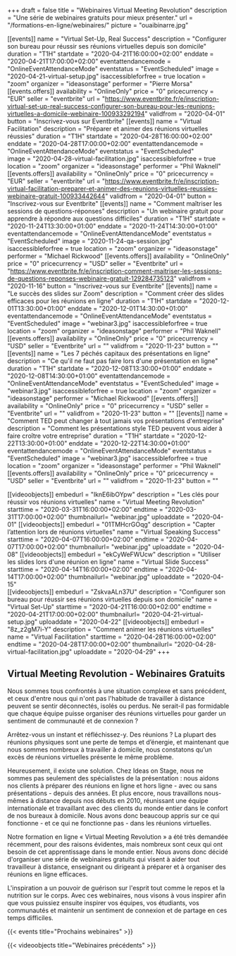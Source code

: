 +++
draft 			= false
title 			= "Webinaires Virtual Meeting Revolution"
description		= "Une série de webinaires gratuits pour mieux présenter."
url	 			= "/formations-en-ligne/webinaires/"
picture			= "ouaibinarre.jpg"

[[events]]
	name		= "Virtual Set-Up, Real Success"
	description	= "Configurer son bureau pour réussir ses réunions virtuelles depuis son domicile"
	duration	= "T1H"
	startdate	= "2020-04-21T16:00:00+02:00"
	enddate		= "2020-04-21T17:00:00+02:00"
	eventattendancemode = "OnlineEventAttendanceMode"
	eventstatus	= "EventScheduled"
	image		= "2020-04-21-virtual-setup.jpg"
	isaccessibleforfree = true
	location		= "zoom"
	organizer	= "ideasonstage"
	performer	= "Pierre Morsa"
	[[events.offers]]
		availability = "OnlineOnly"
		price = "0"
		pricecurrency = "EUR"
		seller = "eventbrite"
		url = "https://www.eventbrite.fr/e/inscription-virtual-set-up-real-success-configurer-son-bureau-pour-les-reunions-virtuelles-a-domicile-webinaire-100933292194"
		validfrom = "2020-04-01"
		button = "Inscrivez-vous sur Eventbrite"
[[events]]
	name		= "Virtual Facilitation"
	description	= "Préparer et animer des réunions virtuelles réussies"
	duration	= "T1H"
	startdate	= "2020-04-28T16:00:00+02:00"
	enddate		= "2020-04-28T17:00:00+02:00"
	eventattendancemode = "OnlineEventAttendanceMode"
	eventstatus	= "EventScheduled"		
	image		= "2020-04-28-virtual-facilitation.jpg"
	isaccessibleforfree = true
	location		= "zoom"
	organizer	= "ideasonstage"
	performer	= "Phil Waknell"
	[[events.offers]]
		availability = "OnlineOnly"
		price = "0"
		pricecurrency = "EUR"
		seller = "eventbrite"
		url = "https://www.eventbrite.fr/e/inscription-virtual-facilitation-preparer-et-animer-des-reunions-virtuelles-reussies-webinaire-gratuit-100933442644"
		validfrom = "2020-04-01"
		button = "Inscrivez-vous sur Eventbrite"
[[events]]
	name		= "Comment maîtriser les sessions de questions-réponses"
	description	= "Un webinaire gratuit pour apprendre à répondre aux questions difficiles"
	duration	= "T1H"
	startdate	= "2020-11-24T13:30:00+01:00"
	enddate		= "2020-11-24T14:30:00+01:00"
	eventattendancemode = "OnlineEventAttendanceMode"
	eventstatus	= "EventScheduled"
	image		= "2020-11-24-qa-session.jpg"
	isaccessibleforfree = true
	location		= "zoom"
	organizer	= "ideasonstage"
	performer	= "Michael Rickwood"
	[[events.offers]]
		availability = "OnlineOnly"
		price 		= "0"
		pricecurrency = "USD"
		seller 		= "Eventbrite"
		url 			= "https://www.eventbrite.fr/e/inscription-comment-maitriser-les-sessions-de-questions-reponses-webinaire-gratuit-129284735123"
		validfrom 	= "2020-11-16"
		button 		= "Inscrivez-vous sur Eventbrite"
[[events]]
	name		= "Le succès des slides sur Zoom"
	description	= "Comment créer des slides efficaces pour les réunions en ligne"
	duration	= "T1H"
	startdate	= "2020-12-01T13:30:00+01:00"
	enddate		= "2020-12-01T14:30:00+01:00"
	eventattendancemode = "OnlineEventAttendanceMode"
	eventstatus	= "EventScheduled"
	image		= "webinar3.jpg"
	isaccessibleforfree = true
	location		= "zoom"
	organizer	= "ideasonstage"
	performer	= "Phil Waknell"
	[[events.offers]]
		availability = "OnlineOnly"
		price 		= "0"
		pricecurrency = "USD"
		seller 		= "Eventbrite"
		url 			= ""
		validfrom 	= "2020-11-23"
		button 		= ""
[[events]]
	name		= "Les 7 péchés capitaux des présentations en ligne"
	description	= "Ce qu'il ne faut pas faire lors d'une présentation en ligne"
	duration	= "T1H"
	startdate	= "2020-12-08T13:30:00+01:00"
	enddate		= "2020-12-08T14:30:00+01:00"
	eventattendancemode = "OnlineEventAttendanceMode"
	eventstatus	= "EventScheduled"
	image		= "webinar3.jpg"
	isaccessibleforfree = true
	location		= "zoom"
	organizer	= "ideasonstage"
	performer	= "Michael Rickwood"
	[[events.offers]]
		availability = "OnlineOnly"
		price 		= "0"
		pricecurrency = "USD"
		seller 		= "Eventbrite"
		url 			= ""
		validfrom 	= "2020-11-23"
		button 		= ""
[[events]]
	name		= "Comment TED peut changer à tout jamais vos présentations d'entreprise"
	description	= "Comment les présentations style TED peuvent vous aider à faire croître votre entreprise"
	duration	= "T1H"
	startdate	= "2020-12-22T13:30:00+01:00"
	enddate		= "2020-12-22T14:30:00+01:00"
	eventattendancemode = "OnlineEventAttendanceMode"
	eventstatus	= "EventScheduled"
	image		= "webinar3.jpg"
	isaccessibleforfree = true
	location		= "zoom"
	organizer	= "ideasonstage"
	performer	= "Phil Waknell"
	[[events.offers]]
		availability = "OnlineOnly"
		price 		= "0"
		pricecurrency = "USD"
		seller 		= "Eventbrite"
		url 			= ""
		validfrom 	= "2020-11-23"
		button 		= ""
						
[[videoobjects]]
	embedurl		= "IknE6ibOYpw"
	description	= "Les clés pour réussir vos réunions virtuelles"
	name		= "Virtual Meeting Revolution"
	starttime	= "2020-03-31T16:00:00+02:00"
	endtime		= "2020-03-31T17:00:00+02:00"
	thumbnailurl= "webinar.jpg"
	uploaddate	= "2020-04-01"
[[videoobjects]]
	embedurl		= "01TMHcrGOqg"
	description	= "Capter l’attention lors de réunions virtuelles"
	name		= "Virtual Speaking Success"
	starttime	= "2020-04-07T16:00:00+02:00"
	endtime		= "2020-04-07T17:00:00+02:00"
	thumbnailurl= "webinar.jpg"
	uploaddate	= "2020-04-08"
[[videoobjects]]
	embedurl		= "ekCyWeFWUcw"
	description	= "Utiliser les slides lors d'une réunion en ligne"
	name		= "Virtual Slide Success"
	starttime	= "2020-04-14T16:00:00+02:00"
	endtime		= "2020-04-14T17:00:00+02:00"
	thumbnailurl= "webinar.jpg"
	uploaddate	= "2020-04-15"	
[[videoobjects]]
	embedurl		= "ZskvaALn37U"
	description	= "Configurer son bureau pour réussir ses réunions virtuelles depuis son domicile"
	name		= "Virtual Set-Up"
	starttime	= "2020-04-21T16:00:00+02:00"
	endtime		= "2020-04-21T17:00:00+02:00"
	thumbnailurl= "2020-04-21-virtual-setup.jpg"
	uploaddate	= "2020-04-22"
[[videoobjects]]
	embedurl		= "8z_z2gM7i-Y"
	description	= "Comment animer les réunions virtuelles"
	name		= "Virtual Facilitation"
	starttime	= "2020-04-28T16:00:00+02:00"
	endtime		= "2020-04-28T17:00:00+02:00"
	thumbnailurl= "2020-04-28-virtual-facilitation.jpg"
	uploaddate	= "2020-04-29"
+++

## Virtual Meeting Revolution - Webinaires Gratuits

Nous sommes tous confrontés à une situation complexe et sans précédent, et ceux d'entre nous qui n'ont pas l'habitude de travailler à distance peuvent se sentir déconnectés, isolés ou perdus. Ne serait-il pas formidable que chaque équipe puisse organiser des réunions virtuelles pour garder un sentiment de communauté et de connexion ?

Arrêtez-vous un instant et réfléchissez-y. Des réunions ? La plupart des réunions physiques sont une perte de temps et d’énergie, et maintenant que nous sommes nombreux à travailler à domicile, nous constatons qu’un excès de réunions virtuelles présente le même problème.

Heureusement, il existe une solution. Chez Ideas on Stage, nous ne sommes pas seulement des spécialistes de la présentation : nous aidons nos clients à préparer des réunions en ligne et hors ligne - avec ou sans présentations - depuis des années. Et plus encore, nous travaillons nous-mêmes à distance depuis nos débuts en 2010, réunissant une équipe internationale et travaillant avec des clients du monde entier dans le confort de nos bureaux à domicile. Nous avons donc beaucoup appris sur ce qui fonctionne - et ce qui ne fonctionne pas - dans les réunions virtuelles.

Notre formation en ligne « Virtual Meeting Revolution » a été très demandée récemment, pour des raisons évidentes, mais nombreux sont ceux qui ont besoin de cet apprentissage dans le monde entier. Nous avons donc décidé d'organiser une série de webinaires gratuits qui visent à aider tout travailleur à distance, enseignant ou dirigeant à préparer et à organiser des réunions en ligne efficaces.

L'inspiration a un pouvoir de guérison sur l'esprit tout comme le repos et la nutrition sur le corps. Avec ces webinaires, nous visons à vous inspirer afin que vous puissiez ensuite inspirer vos équipes, vos étudiants, vos communautés et maintenir un sentiment de connexion et de partage en ces temps difficiles.

{{< events title="Prochains webinaires" >}}

{{< videoobjects title="Webinaires précédents" >}}
